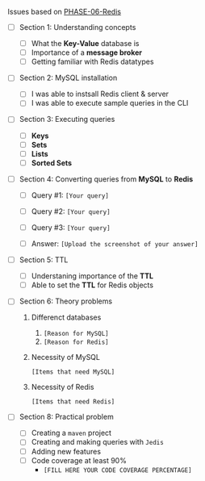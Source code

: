 Issues based on [PHASE-06-Redis](06-Redis.md)


- [ ] Section 1: Understanding concepts
    - [ ] What the **Key-Value** database is
    - [ ] Importance of a **message broker**
    - [ ] Getting familiar with Redis datatypes

- [ ] Section 2: MySQL installation
  - [ ] I was able to instsall Redis client & server
  - [ ] I was able to execute sample queries in the CLI

- [ ] Section 3: Executing queries
    - [ ] **Keys**
    - [ ] **Sets**
    - [ ] **Lists**
    - [ ] **Sorted Sets**
 
- [ ] Section 4: Converting queries from **MySQL** to **Redis**
    - [ ] Query #1: `[Your query]`
    - [ ] Query #2: `[Your query]`
    - [ ] Query #3: `[Your query]`
    - [ ] Answer: `[Upload the screenshot of your answer]`


- [ ] Section 5: TTL
    - [ ] Understaning importance of the **TTL**
    - [ ] Able to set the **TTL** for Redis objects

- [ ] Section 6: Theory problems
  1. Differenct databases
     
     1. `[Reason for MySQL]`
     2. `[Reason for Redis]`
  2. Necessity of MySQL
     
     `[Items that need MySQL]` 
  3. Necessity of Redis
     
     `[Items that need Redis]`

- [ ] Section 8: Practical problem
    - [ ] Creating a `maven` project
    - [ ] Creating and making queries with `Jedis`
    - [ ] Adding new features
    - [ ] Code coverage at least 90%
        - `[FILL HERE YOUR CODE COVERAGE PERCENTAGE]`

